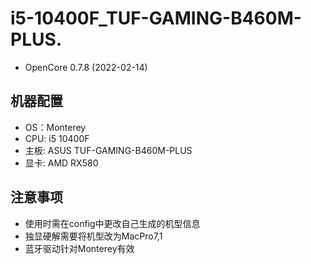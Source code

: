 # i5-10400F_TUF-GAMING-B460M-PLUS. 
- OpenCore 0.7.8  (2022-02-14)
## 机器配置
- OS：Monterey
- CPU: i5 10400F  
- 主板: ASUS TUF-GAMING-B460M-PLUS  
- 显卡: AMD RX580  
## 注意事项
- 使用时需在config中更改自己生成的机型信息  
- 独显硬解需要将机型改为MacPro7,1
- 蓝牙驱动针对Monterey有效
